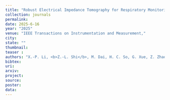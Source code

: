 ```yaml
---
title: "Robust Electrical Impedance Tomography for Respiratory Monitoring"
collection: journals
permalink: 
date: 2025-6-16
year: "2025"
venue: "IEEE Transactions on Instrumentation and Measurement,"
city: 
state: ""
thumbnail: 
teaser : 
authors: "X.-P. Li, <b>Z.-L. Shi</b>, M. Dai, H. C. So, G. Xue, Z. Zhao, and L. Yang"
bibtex: 
uri: 
arxiv: 
project: 
source: 
poster: 
data:
---
```

